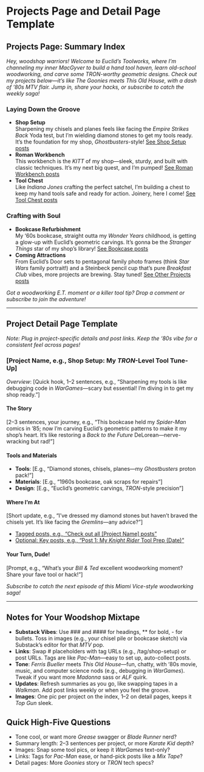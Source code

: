 # Projects Page and Detail Page Template

## Projects Page: Summary Index
*Hey, woodshop warriors! Welcome to Euclid’s Toolworks, where I’m channeling my inner *MacGyver* to build a hand tool haven, learn old-school woodworking, and carve some *TRON*-worthy geometric designs. Check out my projects below—it’s like *The Goonies* meets *This Old House*, with a dash of ‘80s MTV flair. Jump in, share your hacks, or subscribe to catch the weekly saga!*

### Laying Down the Groove
- **Shop Setup**  
  Sharpening my chisels and planes feels like facing the *Empire Strikes Back* Yoda test, but I’m wielding diamond stones to get my tools ready. It’s the foundation for my shop, *Ghostbusters*-style! [See Shop Setup posts](#)  
- **Roman Workbench**  
  This workbench is the *KITT* of my shop—sleek, sturdy, and built with classic techniques. It’s my next big quest, and I’m pumped! [See Roman Workbench posts](#)  
- **Tool Chest**  
  Like *Indiana Jones* crafting the perfect satchel, I’m building a chest to keep my hand tools safe and ready for action. Joinery, here I come! [See Tool Chest posts](#)  

### Crafting with Soul
- **Bookcase Refurbishment**  
  My ‘60s bookcase, straight outta my *Wonder Years* childhood, is getting a glow-up with Euclid’s geometric carvings. It’s gonna be the *Stranger Things* star of my shop’s library! [See Bookcase posts](#)  
- **Coming Attractions**  
  From Euclid’s Door sets to pentagonal family photo frames (think *Star Wars* family portrait!) and a Steinbeck pencil cup that’s pure *Breakfast Club* vibes, more projects are brewing. Stay tuned! [See Other Projects posts](#)  

*Got a woodworking *E.T.* moment or a killer tool tip? Drop a comment or subscribe to join the adventure!*

---

## Project Detail Page Template
*Note: Plug in project-specific details and post links. Keep the ‘80s vibe for a consistent feel across pages!*

### [Project Name, e.g., Shop Setup: My *TRON*-Level Tool Tune-Up]  
*Overview*: [Quick hook, 1–2 sentences, e.g., “Sharpening my tools is like debugging code in *WarGames*—scary but essential! I’m diving in to get my shop ready.”]

#### The Story  
[2–3 sentences, your journey, e.g., “This bookcase held my *Spider-Man* comics in ’85; now I’m carving Euclid’s geometric patterns to make it my shop’s heart. It’s like restoring a *Back to the Future* DeLorean—nerve-wracking but rad!”]

#### Tools and Materials  
- **Tools**: [E.g., “Diamond stones, chisels, planes—my *Ghostbusters* proton pack!”]  
- **Materials**: [E.g., “1960s bookcase, oak scraps for repairs”]  
- **Design**: [E.g., “Euclid’s geometric carvings, *TRON*-style precision”]

#### Where I’m At  
[Short update, e.g., “I’ve dressed my diamond stones but haven’t braved the chisels yet. It’s like facing the *Gremlins*—any advice?”]  
- [Tagged posts, e.g., “Check out all [Project Name] posts”](#)  
- [Optional: Key posts, e.g., “Post 1: My *Knight Rider* Tool Prep (Date)”](#)

#### Your Turn, Dude!  
[Prompt, e.g., “What’s your *Bill & Ted* excellent woodworking moment? Share your fave tool or hack!”]

*Subscribe to catch the next episode of this *Miami Vice*-style woodworking saga!*

---

## Notes for Your Woodshop Mixtape
- **Substack Vibes**: Use ### and #### for headings, ** for bold, - for bullets. Toss in images (e.g., your chisel pile or bookcase sketch) via Substack’s editor for that *MTV* pop.
- **Links**: Swap # placeholders with tag URLs (e.g., /tag/shop-setup) or post URLs. Tags are like *Pac-Man*—easy to set up, auto-collect posts.
- **Tone**: *Ferris Bueller* meets *This Old House*—fun, chatty, with ‘80s movie, music, and computer science nods (e.g., debugging in *WarGames*). Tweak if you want more *Madonna* sass or *ALF* quirk.
- **Updates**: Refresh summaries as you go, like swapping tapes in a *Walkman*. Add post links weekly or when you feel the groove.
- **Images**: One pic per project on the index, 1–2 on detail pages, keeps it *Top Gun* sleek.

## Quick High-Five Questions
- Tone cool, or want more *Grease* swagger or *Blade Runner* nerd?
- Summary length: 2–3 sentences per project, or more *Karate Kid* depth?
- Images: Snap some tool pics, or keep it *WarGames* text-only?
- Links: Tags for *Pac-Man* ease, or hand-pick posts like a *Mix Tape*?
- Detail pages: More *Goonies* story or *TRON* tech specs?